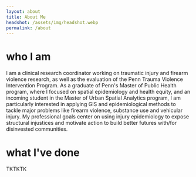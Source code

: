```yaml
---
layout: about
title: About Me
headshot: /assets/img/headshot.webp
permalink: /about
---
```


# who I am

I am a clinical research coordinator working on traumatic injury and firearm violence research, as well as the evaluation of the Penn Trauma Violence Intervention Program. As a graduate of Penn's Master of Public Health program, where I focused on spatial epidemiology and health equity, and an incoming student in the Master of Urban Spatial Analytics program, I am particularly interested in applying GIS and epidemiological methods to tackle major problems like firearm violence, substance use and vehicular injury. My professional goals center on using injury epidemiology to expose structural injustices and motivate action to build better futures with/for disinvested communities.

# what I've done

TKTKTK
